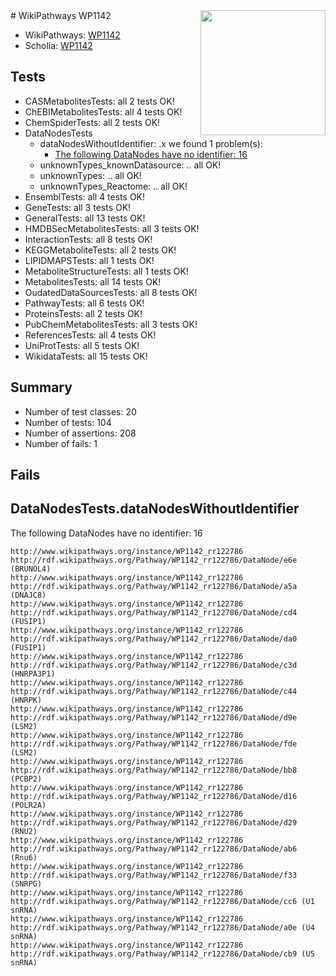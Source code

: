<img style="float: right; width: 200px" src="https://upload.wikimedia.org/wikipedia/commons/thumb/8/83/Wplogo_with_text_500.png/640px-Wplogo_with_text_500.png" />
# WikiPathways WP1142

* WikiPathways: [WP1142](https://new.wikipathways.org/pathways/WP1142)
* Scholia: [WP1142](https://scholia.toolforge.org/wikipathways/WP1142)
## Tests
* CASMetabolitesTests: all 2 tests OK!
* ChEBIMetabolitesTests: all 4 tests OK!
* ChemSpiderTests: all 2 tests OK!
* DataNodesTests
    * dataNodesWithoutIdentifier: .x we found 1 problem(s):
        * [The following DataNodes have no identifier: 16](#8792c496)
    * unknownTypes_knownDatasource: .. all OK!
    * unknownTypes: .. all OK!
    * unknownTypes_Reactome: .. all OK!
* EnsemblTests: all 4 tests OK!
* GeneTests: all 3 tests OK!
* GeneralTests: all 13 tests OK!
* HMDBSecMetabolitesTests: all 3 tests OK!
* InteractionTests: all 8 tests OK!
* KEGGMetaboliteTests: all 2 tests OK!
* LIPIDMAPSTests: all 1 tests OK!
* MetaboliteStructureTests: all 1 tests OK!
* MetabolitesTests: all 14 tests OK!
* OudatedDataSourcesTests: all 8 tests OK!
* PathwayTests: all 6 tests OK!
* ProteinsTests: all 2 tests OK!
* PubChemMetabolitesTests: all 3 tests OK!
* ReferencesTests: all 4 tests OK!
* UniProtTests: all 5 tests OK!
* WikidataTests: all 15 tests OK!


## Summary

* Number of test classes: 20
* Number of tests: 104
* Number of assertions: 208
* Number of fails: 1

## Fails

<a name="8792c496" />

## DataNodesTests.dataNodesWithoutIdentifier

The following DataNodes have no identifier: 16
```
http://www.wikipathways.org/instance/WP1142_rr122786 http://rdf.wikipathways.org/Pathway/WP1142_rr122786/DataNode/e6e (BRUNOL4)
http://www.wikipathways.org/instance/WP1142_rr122786 http://rdf.wikipathways.org/Pathway/WP1142_rr122786/DataNode/a5a (DNAJC8)
http://www.wikipathways.org/instance/WP1142_rr122786 http://rdf.wikipathways.org/Pathway/WP1142_rr122786/DataNode/cd4 (FUSIP1)
http://www.wikipathways.org/instance/WP1142_rr122786 http://rdf.wikipathways.org/Pathway/WP1142_rr122786/DataNode/da0 (FUSIP1)
http://www.wikipathways.org/instance/WP1142_rr122786 http://rdf.wikipathways.org/Pathway/WP1142_rr122786/DataNode/c3d (HNRPA3P1)
http://www.wikipathways.org/instance/WP1142_rr122786 http://rdf.wikipathways.org/Pathway/WP1142_rr122786/DataNode/c44 (HNRPK)
http://www.wikipathways.org/instance/WP1142_rr122786 http://rdf.wikipathways.org/Pathway/WP1142_rr122786/DataNode/d9e (LSM2)
http://www.wikipathways.org/instance/WP1142_rr122786 http://rdf.wikipathways.org/Pathway/WP1142_rr122786/DataNode/fde (LSM2)
http://www.wikipathways.org/instance/WP1142_rr122786 http://rdf.wikipathways.org/Pathway/WP1142_rr122786/DataNode/bb8 (PCBP2)
http://www.wikipathways.org/instance/WP1142_rr122786 http://rdf.wikipathways.org/Pathway/WP1142_rr122786/DataNode/d16 (POLR2A)
http://www.wikipathways.org/instance/WP1142_rr122786 http://rdf.wikipathways.org/Pathway/WP1142_rr122786/DataNode/d29 (RNU2)
http://www.wikipathways.org/instance/WP1142_rr122786 http://rdf.wikipathways.org/Pathway/WP1142_rr122786/DataNode/ab6 (Rnu6)
http://www.wikipathways.org/instance/WP1142_rr122786 http://rdf.wikipathways.org/Pathway/WP1142_rr122786/DataNode/f33 (SNRPG)
http://www.wikipathways.org/instance/WP1142_rr122786 http://rdf.wikipathways.org/Pathway/WP1142_rr122786/DataNode/cc6 (U1 snRNA)
http://www.wikipathways.org/instance/WP1142_rr122786 http://rdf.wikipathways.org/Pathway/WP1142_rr122786/DataNode/a0e (U4 snRNA)
http://www.wikipathways.org/instance/WP1142_rr122786 http://rdf.wikipathways.org/Pathway/WP1142_rr122786/DataNode/cb9 (U5 snRNA)
```

